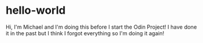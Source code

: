 # hello-world
Hi, I'm Michael and I'm doing this before I start the Odin Project! 
I have done it in the past but I think I forgot everything so I'm doing it again!
